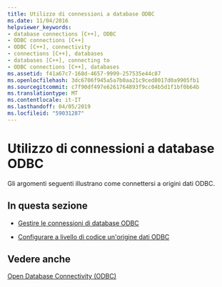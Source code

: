 ```yaml
---
title: Utilizzo di connessioni a database ODBC
ms.date: 11/04/2016
helpviewer_keywords:
- database connections [C++], ODBC
- ODBC connections [C++]
- ODBC [C++], connectivity
- connections [C++], databases
- databases [C++], connecting to
- ODBC connections [C++], databases
ms.assetid: f41a67c7-168d-4657-9999-257535e44c87
ms.openlocfilehash: 3dc6706f945a5a7b0aa21c9ced8017d0a9905fb1
ms.sourcegitcommit: c7f90df497e6261764893f9cc04b5d1f1bf0b64b
ms.translationtype: MT
ms.contentlocale: it-IT
ms.lasthandoff: 04/05/2019
ms.locfileid: "59031287"
---
```

# <a name="work-with-odbc-database-connections"></a>Utilizzo di connessioni a database ODBC

Gli argomenti seguenti illustrano come connettersi a origini dati ODBC.

## <a name="in-this-section"></a>In questa sezione

- [Gestire le connessioni di database ODBC](../../data/odbc/data-source-managing-connections-odbc.md)

- [Configurare a livello di codice un'origine dati ODBC](../../data/odbc/data-source-programmatically-configuring-an-odbc-data-source.md)

## <a name="see-also"></a>Vedere anche

[Open Database Connectivity (ODBC)](../../data/odbc/open-database-connectivity-odbc.md)
